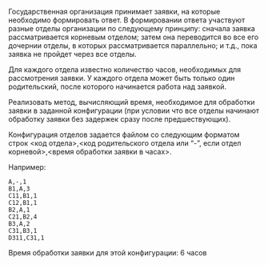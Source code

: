 Государственная организация принимает заявки, на которые необходимо формировать ответ. 
В формировании ответа участвуют разные отделы организации по следующему принципу:
сначала заявка рассматривается корневым отделом;
затем она переводится во все его дочернии отделы, в которых рассматривается параллельно;
и т.д., пока заявка не пройдет через все отделы.

Для каждого отдела известно количество часов, необходимых для рассмотрения заявки. 
У каждого отдела может быть только один родительский, после которого начинается работа над заявкой.

Реализовать метод, вычисляющий время, необходимое для обработки заявки в заданной конфигурации 
(при условии что все отделы начинают обработку заявки без задержек сразу после предшествующих).

Конфигурация отделов задается файлом со следующим форматом строк <код отдела>,<код родительского отдела или “-”,
если отдел корневой>,<время обработки заявки в часах>. 

Например:
```
A,-,1
B1,A,3
C11,B1,1
C12,B1,1
B2,A,1
C21,B2,4
B3,A,2
C31,B3,1
D311,C31,1
```
Время обработки заявки для этой конфигурации: 6 часов
